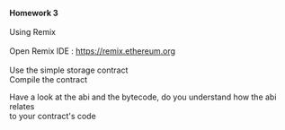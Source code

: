 **Homework 3**  
   
Using Remix  
   
Open Remix IDE : https://remix.ethereum.org  
   
Use the simple storage contract  
Compile the contract

Have a look at the abi and the bytecode, do you understand how the abi relates  
to your contract's code 
